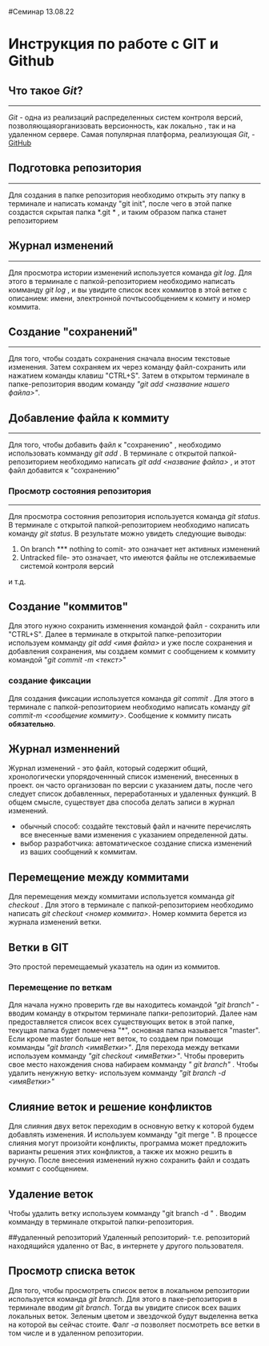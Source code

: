 #Семинар 13.08.22
# Инструкция по работе с GIT и Github

## Что такое *Git*?
-------
*Git* - одна из реализаций распределенных систем контроля версий, позволяющаяорганизовать версионность, как локально , так и на удаленном сервере. Самая популярная платформа, реализующая *Git*, - [GitHub](http://github.com)

## Подготовка репозитория
---
Для создания в папке репозитория необходимо открыть эту папку в терминале и написать команду "git init", после чего в этой папке создастся скрытая папка *.git * , и таким образом папка станет репозиторием

## Журнал изменений
---
Для просмотра истории изменений используется команда *git log*. Для этого в терминале с папкой-репозиторием необходимо написать комманду *git log* , и вы увидите список всех коммитов в этой ветке с описанием: имени, электронной почтысообщением к комиту и номер коммита.


  ## Создание "сохранений"
-----
Для того, чтобы создать сохранения сначала вносим текстовые изменения. Затем сохраняем их через команду файл-сохранить или нажатием команды клавиш "CTRL+S". Затем в открытом терминале в папке-репозитория вводим команду *"git add <название нашего файла>"*. 

## Добавление файла к коммиту
---
Для того, чтобы добавить файл к "сохранению" , необходимо использовать комманду *git add* . В терминале с открытой папкой-репозиторием необходимо написать *git add <название файла>* , и этот файл добавится к "сохранению" 

### Просмотр состояния репозитория
----
Для просмотра состояния репозитория используется команда *git status*. В терминале с открытой папкой-репозиторием необходимо написать команду *git status*.  В результате можно увидеть следующие выводы: 
1. On branch *** nothing to comit- это означает нет активных изменений
2. Untracked file- это означает, что имеются файлы не отслеживаемые системой контроля версий 

и т.д.
## Создание "коммитов"
 Для этого нужно сохранить изменнения командой файл - сохранить или "CTRL+S". Далее в терминале в открытой папке-репозитории используем комманду *git add <имя файла>* и уже после сохранения и добавления сохранения, мы создаем коммит с сообщением к коммиту командой "*git commit -m <текст>*"
### создание фиксации
Для создания фиксации используется команда *git commit* . Для этого в терминале с папкой-репозиторием необходимо написать команду *git commit-m <сообщение коммиту>*. Сообщение к коммиту писать **обязательно**.


## Журнал изменнений

Журнал изменений - это файл, который содержит общий, хронологически упорядоченнный список изменений, внесенных в проект. он часто организован по версии с указанием даты, после чего следует список добавленных, переработанных и удаленных функций.
 В общем смысле, существует два способа делать записи в журнал изменений.
 * обычный способ: создайте текстовый файл и начните перечислять все внесенные вами изменения с указанием определенной даты.
 * выбор разработчика: автоматическое создание списка изменений из ваших сообщений к коммитам. 
 
## Перемещение между коммитами

Для перемещения между коммитами используется комманда *git checkout* . Для этого в терминале с папкой-репозиторием необходимо написать *git checkout <номер коммита>*. Номер коммита берется из журнала изменений ветки. 
## Ветки в GIT
Это простой перемещаемый указатель на один из коммитов. 
### Перемещение по веткам
Для начала нужно проверить где вы находитесь командой *"git branch"* - вводим команду в открытом терминале папки-репозиторий.
Далее нам предоставляется список всех существующих веток в этой папке, текущая папка будет помечена "*", основная папка называется "master". Если кроме master больше нет веток, то создаем при помощи комманды *"git branch <имяВетки>"*. Для перехода между ветками используем комманду *"git checkout <имяВетки>"*. Чтобы проверить свое место нахождения снова набираем комманду *" git branch"* . Чтобы удалить ненужную ветку- используем комманду *"git branch -d <имяВетки>"*
## Слияние веток и решение конфликтов
Для слияния двух веток переходим в основную ветку к которой будем добавлять изменения. И используем комманду "git merge <name>". В процессе слияния могут произойти конфликты, программа может предложить варианты решения этих конфликтов, а также их можно решить в ручную. После внесения изменений нужно сохранить файл и создать коммит с сообщением.

## Удаление веток
Чтобы удалить ветку используем комманду "git branch -d <name>" . Вводим комманду в терминале открытой папки-репозитория.

##удаленный репозиторий
Удаленный репозиторий- т.е. репозиторий находящийся удаленно от Вас, в интернете у другого пользователя.

## Просмотр списка веток

Для того, чтобы просмотреть список веток в локальном репозитории используется команда  *git branch*. Для этого в паке-репозитория в терминале вводим *git branch*. Тогда вы увидите список всех ваших локальных веток. Зеленым цветом и звездочкой будут выделенна ветка на которой вы сейчас стоите. Фалг *-а* позволяет посмотреть все ветки в том числе и в удаленном репозитории.